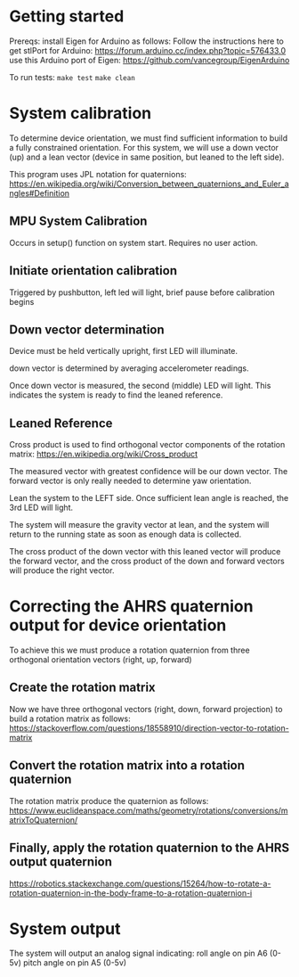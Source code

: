 # Getting started
Prereqs: install Eigen for Arduino as follows:
Follow the instructions here to get stlPort for Arduino:
https://forum.arduino.cc/index.php?topic=576433.0
use this Arduino port of Eigen:
https://github.com/vancegroup/EigenArduino

To run tests:
`make test`
`make clean`

# System calibration
To determine device orientation, we must find sufficient information to build a fully constrained orientation. For this system, we will use a down vector (up) and a lean vector (device in same position, but leaned to the left side).

This program uses JPL notation for quaternions: https://en.wikipedia.org/wiki/Conversion_between_quaternions_and_Euler_angles#Definition

## MPU System Calibration
Occurs in setup() function on system start. Requires no user action.

## Initiate orientation calibration
Triggered by pushbutton, left led will light, brief pause before calibration begins

## Down vector determination
Device must be held vertically upright, first LED will illuminate.

down vector is determined by averaging accelerometer readings.

Once down vector is measured, the second (middle) LED will light. This indicates the system is ready to find the leaned reference.

## Leaned Reference
Cross product is used to find orthogonal vector components of the rotation matrix: https://en.wikipedia.org/wiki/Cross_product

The measured vector with greatest confidence will be our down vector. The forward vector is only really needed to determine yaw orientation.

Lean the system to the LEFT side. Once sufficient lean angle is reached, the 3rd LED will light.

The system will measure the gravity vector at lean, and the system will return to the running state as soon as enough data is collected.

The cross product of the down vector with this leaned vector will produce the forward vector, and the cross product of the down and forward vectors will produce the right vector. 

# Correcting the AHRS quaternion output for device orientation
To achieve this we must produce a rotation quaternion from three orthogonal orientation vectors (right, up, forward)

## Create the rotation matrix
Now we have three orthogonal vectors (right, down, forward projection) to build a rotation matrix as follows: 
https://stackoverflow.com/questions/18558910/direction-vector-to-rotation-matrix

## Convert the rotation matrix into a rotation quaternion
The rotation matrix produce the quaternion as follows: https://www.euclideanspace.com/maths/geometry/rotations/conversions/matrixToQuaternion/

## Finally, apply the rotation quaternion to the AHRS output quaternion
https://robotics.stackexchange.com/questions/15264/how-to-rotate-a-rotation-quaternion-in-the-body-frame-to-a-rotation-quaternion-i

# System output
The system will output an analog signal indicating:
roll angle on pin A6 (0-5v)
pitch angle on pin A5 (0-5v)
